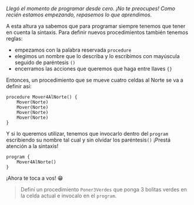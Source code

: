 _Llegó el momento de programar desde cero. ¡No te preocupes! Como recién estamos empezando, repasemos lo que aprendimos._

A esta altura ya sabemos que para programar siempre tenemos que tener en cuenta la sintaxis. Para definir nuevos procedimientos también tenemos reglas: 
- empezamos con la palabra reservada `procedure`
- elegimos un nombre que lo describa y lo escribimos con mayúscula seguido de paréntesis `()` 
- encerramos las acciones que queremos que haga entre llaves `{}`

Entonces, un procedimiento que se mueve cuatro celdas al Norte se va a definir así:

``` gobstones
procedure Mover4AlNorte() {
	Mover(Norte)
	Mover(Norte)
	Mover(Norte)
	Mover(Norte)
}
```

Y si lo queremos utilizar, tenemos que invocarlo dentro del `program` escribiendo su nombre tal cual y sin olvidar los paréntesis`()` ¡Prestá atención a la sintaxis!

``` gobstones
program {
	Mover4AlNorte()
}
```

¡Ahora te toca a vos! :grin:

> Definí un procedimiento `Poner3Verdes` que ponga 3 bolitas verdes en la celda actual e invocalo en el `program`.